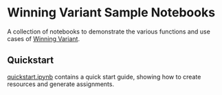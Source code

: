 # Winning Variant Sample Notebooks

A collection of notebooks to demonstrate the various functions and use cases of [Winning Variant](https://www.winningvariant.com).

## Quickstart

[quickstart.ipynb](https://github.com/winningvariant/sample-notebooks/blob/main/quickstart.ipynb) contains a quick start guide, showing how to create resources and generate assignments.
